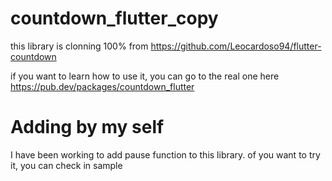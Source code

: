 # countdown_flutter_copy

this library is clonning 100% from https://github.com/Leocardoso94/flutter-countdown

if you want to learn how to use it, you can go to the real one here https://pub.dev/packages/countdown_flutter

# Adding by my self

I have been working to add pause function to this library. of you want to try it, you can check in sample




